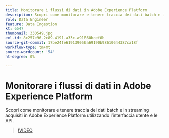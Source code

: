 ```yaml
---
title: Monitorare i flussi di dati in Adobe Experience Platform
description: Scopri come monitorare e tenere traccia dei dati batch e in streaming acquisiti in Adobe Experience Platform utilizzando l’interfaccia utente e le API
role: Data Engineer
feature: Data Ingestion
kt: 6547
thumbnail: 330549.jpg
exl-id: 8c257e96-2c89-4191-a33c-a91860bcef0b
source-git-commit: 17be24fe619139056a69190b98610644387ca18f
workflow-type: tm+mt
source-wordcount: '54'
ht-degree: 0%

---
```


# Monitorare i flussi di dati in Adobe Experience Platform

Scopri come monitorare e tenere traccia dei dati batch e in streaming acquisiti in Adobe Experience Platform utilizzando l’interfaccia utente e le API.

>[!VIDEO](https://video.tv.adobe.com/v/3409475?quality=12&learn=on)
